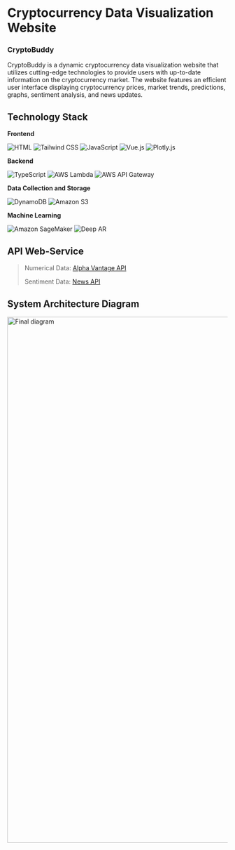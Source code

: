 # Cryptocurrency Data Visualization Website

### CryptoBuddy

CryptoBuddy is a dynamic cryptocurrency data visualization website that utilizes cutting-edge technologies to provide users with up-to-date information on the cryptocurrency market. The website features an efficient user interface displaying cryptocurrency prices, market trends, predictions, graphs, sentiment analysis, and news updates.

## Technology Stack
**Frontend**

  ![HTML](https://img.shields.io/badge/HTML-E34F26?style=for-the-badge&logo=html5&logoColor=white)
  ![Tailwind CSS](https://img.shields.io/badge/Tailwind_CSS-38B2AC?style=for-the-badge&logo=tailwind-css&logoColor=white)
  ![JavaScript](https://img.shields.io/badge/JavaScript-F7DF1E?style=for-the-badge&logo=javascript&logoColor=black)
  ![Vue.js](https://img.shields.io/badge/Vue.js-ffffff?style=for-the-badge&logo=vue.js&logoColor=)
  ![Plotly.js](https://img.shields.io/badge/Plotly.js-black?style=for-the-badge&logo=plotly&logoColor=)
  
**Backend**

  ![TypeScript](https://img.shields.io/badge/TypeScript-3178C6?style=for-the-badge&logo=typescript&logoColor=white)
  ![AWS Lambda](https://img.shields.io/badge/AWS_Lambda-orange?style=for-the-badge&logo=amazonaws&logoColor=white)
  ![AWS API Gateway](https://img.shields.io/badge/Websocket_AWS_API_Gateway-purple?style=for-the-badge&logo=amazonaws&logoColor=white)

**Data Collection and Storage**

  ![DynamoDB](https://img.shields.io/badge/DynamoDB-4053D6?style=for-the-badge&logo=amazonaws&logoColor=white)
  ![Amazon S3](https://img.shields.io/badge/Amazon_S3-darkgreen?style=for-the-badge&logo=amazonaws&logoColor=white)

**Machine Learning**

 ![Amazon SageMaker](https://img.shields.io/badge/Amazon_SageMaker-0cc490?style=for-the-badge&logo=amazonaws&logoColor=black)
  ![Deep AR](https://img.shields.io/badge/Deep_AR-indigo?style=for-the-badge&logo=amazonaws&logoColor=white)
  
## API Web-Service

> Numerical Data: [Alpha Vantage API ](https://www.alphavantage.co/) 
> 
> Sentiment Data: [News API](https://newsapi.org/)

## System Architecture Diagram

<img width="1199" alt="Final diagram" src="https://github.com/sameer182/dog_identifier/assets/20257638/db824add-de3e-4c69-aaa9-96728439514a">